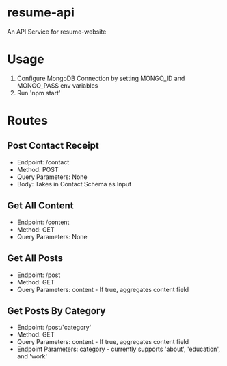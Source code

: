 # resume-api
An API Service for resume-website

# Usage
1. Configure MongoDB Connection by setting MONGO_ID and MONGO_PASS env variables
2. Run 'npm start'

# Routes

## Post Contact Receipt
- Endpoint: /contact
- Method: POST
- Query Parameters: None
- Body: Takes in Contact Schema as Input

## Get All Content
- Endpoint: /content
- Method: GET
- Query Parameters: None

## Get All Posts
- Endpoint: /post
- Method: GET
- Query Parameters: content - If true, aggregates content field

## Get Posts By Category
- Endpoint: /post/'category'
- Method: GET
- Query Parameters: content - If true, aggregates content field
- Endpoint Parameters: category - currently supports 'about', 'education', and 'work'